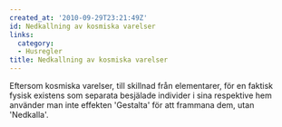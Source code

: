 ```yaml
---
created_at: '2010-09-29T23:21:49Z'
id: Nedkallning av kosmiska varelser
links:
  category:
  - Husregler
title: Nedkallning av kosmiska varelser
---
```


Eftersom kosmiska varelser, till skillnad från elementarer, för en faktisk fysisk existens som
separata besjälade individer i sina respektive hem använder man inte effekten 'Gestalta' för att
frammana dem, utan 'Nedkalla'.